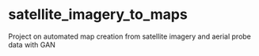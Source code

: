 # satellite_imagery_to_maps
Project on automated map creation from satellite imagery and aerial probe data with GAN
